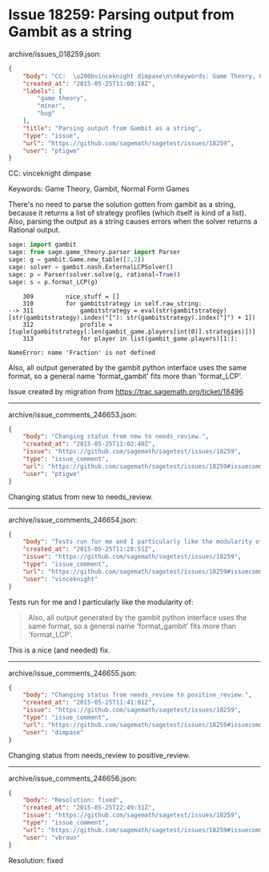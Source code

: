 # Issue 18259: Parsing output from Gambit as a string

archive/issues_018259.json:
```json
{
    "body": "CC:  \u200bvinceknight dimpase\n\nKeywords: Game Theory, Gambit, Normal Form Games\n\nThere's no need to parse the solution gotten from gambit as a string, because it returns a list of strategy profiles (which itself is kind of a list). Also, parsing the output as a string causes errors when the solver returns a Rational output.\n\n```python\nsage: import gambit\nsage: from sage.game_theory.parser import Parser\nsage: g = gambit.Game.new_table([2,2])\nsage: solver = gambit.nash.ExternalLCPSolver()\nsage: p = Parser(solver.solve(g, rational=True))\nsage: s = p.format_LCP(g)\n```\n\n\n```\n    309         nice_stuff = []\n    310         for gambitstrategy in self.raw_string:\n--> 311             gambitstrategy = eval(str(gambitstrategy)[str(gambitstrategy).index(\"[\"): str(gambitstrategy).index(\"]\") + 1])\n    312             profile = [tuple(gambitstrategy[:len(gambit_game.players[int(0)].strategies)])]\n    313             for player in list(gambit_game.players)[1:]:\n\nNameError: name 'Fraction' is not defined\n```\n\n\nAlso, all output generated by the gambit python interface uses the same format, so a general name 'format_gambit' fits more than 'format_LCP'.\n\nIssue created by migration from https://trac.sagemath.org/ticket/18496\n\n",
    "created_at": "2015-05-25T11:00:18Z",
    "labels": [
        "game theory",
        "minor",
        "bug"
    ],
    "title": "Parsing output from Gambit as a string",
    "type": "issue",
    "url": "https://github.com/sagemath/sagetest/issues/18259",
    "user": "ptigwe"
}
```
CC:  ​vinceknight dimpase

Keywords: Game Theory, Gambit, Normal Form Games

There's no need to parse the solution gotten from gambit as a string, because it returns a list of strategy profiles (which itself is kind of a list). Also, parsing the output as a string causes errors when the solver returns a Rational output.

```python
sage: import gambit
sage: from sage.game_theory.parser import Parser
sage: g = gambit.Game.new_table([2,2])
sage: solver = gambit.nash.ExternalLCPSolver()
sage: p = Parser(solver.solve(g, rational=True))
sage: s = p.format_LCP(g)
```


```
    309         nice_stuff = []
    310         for gambitstrategy in self.raw_string:
--> 311             gambitstrategy = eval(str(gambitstrategy)[str(gambitstrategy).index("["): str(gambitstrategy).index("]") + 1])
    312             profile = [tuple(gambitstrategy[:len(gambit_game.players[int(0)].strategies)])]
    313             for player in list(gambit_game.players)[1:]:

NameError: name 'Fraction' is not defined
```


Also, all output generated by the gambit python interface uses the same format, so a general name 'format_gambit' fits more than 'format_LCP'.

Issue created by migration from https://trac.sagemath.org/ticket/18496





---

archive/issue_comments_246653.json:
```json
{
    "body": "Changing status from new to needs_review.",
    "created_at": "2015-05-25T11:02:40Z",
    "issue": "https://github.com/sagemath/sagetest/issues/18259",
    "type": "issue_comment",
    "url": "https://github.com/sagemath/sagetest/issues/18259#issuecomment-246653",
    "user": "ptigwe"
}
```

Changing status from new to needs_review.



---

archive/issue_comments_246654.json:
```json
{
    "body": "Tests run for me and I particularly like the modularity of:\n\n> Also, all output generated by the gambit python interface uses the same format, so a general name 'format_gambit' fits more than 'format_LCP'.\n\nThis is a nice (and needed) fix.",
    "created_at": "2015-05-25T11:20:51Z",
    "issue": "https://github.com/sagemath/sagetest/issues/18259",
    "type": "issue_comment",
    "url": "https://github.com/sagemath/sagetest/issues/18259#issuecomment-246654",
    "user": "vinceknight"
}
```

Tests run for me and I particularly like the modularity of:

> Also, all output generated by the gambit python interface uses the same format, so a general name 'format_gambit' fits more than 'format_LCP'.

This is a nice (and needed) fix.



---

archive/issue_comments_246655.json:
```json
{
    "body": "Changing status from needs_review to positive_review.",
    "created_at": "2015-05-25T11:41:01Z",
    "issue": "https://github.com/sagemath/sagetest/issues/18259",
    "type": "issue_comment",
    "url": "https://github.com/sagemath/sagetest/issues/18259#issuecomment-246655",
    "user": "dimpase"
}
```

Changing status from needs_review to positive_review.



---

archive/issue_comments_246656.json:
```json
{
    "body": "Resolution: fixed",
    "created_at": "2015-05-25T22:49:31Z",
    "issue": "https://github.com/sagemath/sagetest/issues/18259",
    "type": "issue_comment",
    "url": "https://github.com/sagemath/sagetest/issues/18259#issuecomment-246656",
    "user": "vbraun"
}
```

Resolution: fixed
